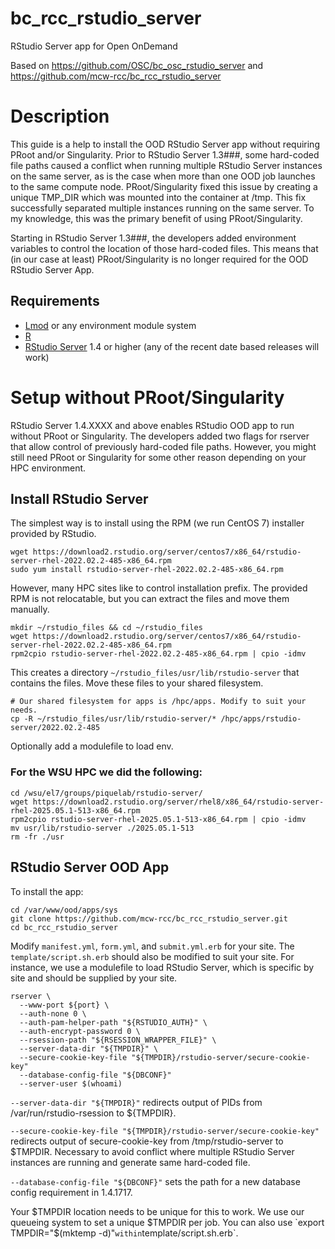 # bc_rcc_rstudio_server
RStudio Server app for Open OnDemand

Based on https://github.com/OSC/bc_osc_rstudio_server and https://github.com/mcw-rcc/bc_rcc_rstudio_server

# Description
This guide is a help to install the OOD RStudio Server app without requiring PRoot and/or Singularity. Prior to RStudio Server 1.3###, some hard-coded file paths caused a conflict when running multiple RStudio Server instances on the same server, as is the case when more than one OOD job launches to the same compute node. PRoot/Singularity fixed this issue by creating a unique TMP_DIR which was mounted into the container at /tmp. This fix successfully separated multiple instances running on the same server. To my knowledge, this was the primary benefit of using PRoot/Singularity. 

Starting in RStudio Server 1.3###, the developers added environment variables to control the location of those hard-coded files. This means that (in our case at least) PRoot/Singularity is no longer required for the OOD RStudio Server App.

## Requirements
- [Lmod](https://lmod.readthedocs.io/en/latest/) or any environment module system
- [R](https://www.r-project.org/)
- [RStudio Server](https://www.rstudio.com/products/rstudio/download-server/) 1.4 or higher (any of the recent date based releases will work)

# Setup without PRoot/Singularity
RStudio Server 1.4.XXXX and above enables RStudio OOD app to run without PRoot or Singularity. The developers added two flags for rserver that allow control of previously hard-coded file paths. However, you might still need PRoot or Singularity for some other reason depending on your HPC environment.

## Install RStudio Server
The simplest way is to install using the RPM (we run CentOS 7) installer provided by RStudio.
```
wget https://download2.rstudio.org/server/centos7/x86_64/rstudio-server-rhel-2022.02.2-485-x86_64.rpm
sudo yum install rstudio-server-rhel-2022.02.2-485-x86_64.rpm
```
However, many HPC sites like to control installation prefix. The provided RPM is not relocatable, but you can extract the files and move them manually.
```
mkdir ~/rstudio_files && cd ~/rstudio_files
wget https://download2.rstudio.org/server/centos7/x86_64/rstudio-server-rhel-2022.02.2-485-x86_64.rpm
rpm2cpio rstudio-server-rhel-2022.02.2-485-x86_64.rpm | cpio -idmv
```
This creates a directory `~/rstudio_files/usr/lib/rstudio-server` that contains the files. Move these files to your shared filesystem.
```
# Our shared filesystem for apps is /hpc/apps. Modify to suit your needs.
cp -R ~/rstudio_files/usr/lib/rstudio-server/* /hpc/apps/rstudio-server/2022.02.2-485
```
Optionally add a modulefile to load env.

### For the WSU HPC we did the following:
```
cd /wsu/el7/groups/piquelab/rstudio-server/
wget https://download2.rstudio.org/server/rhel8/x86_64/rstudio-server-rhel-2025.05.1-513-x86_64.rpm
rpm2cpio rstudio-server-rhel-2025.05.1-513-x86_64.rpm | cpio -idmv
mv usr/lib/rstudio-server ./2025.05.1-513
rm -fr ./usr
```

## RStudio Server OOD App
To install the app:
```
cd /var/www/ood/apps/sys 
git clone https://github.com/mcw-rcc/bc_rcc_rstudio_server.git
cd bc_rcc_rstudio_server
```
Modify `manifest.yml`, `form.yml`, and `submit.yml.erb` for your site. The `template/script.sh.erb` should also be modified to suit your site. For instance, we use a modulefile to load RStudio Server, which is specific by site and should be supplied by your site.
```
rserver \
  --www-port ${port} \
  --auth-none 0 \
  --auth-pam-helper-path "${RSTUDIO_AUTH}" \
  --auth-encrypt-password 0 \
  --rsession-path "${RSESSION_WRAPPER_FILE}" \
  --server-data-dir "${TMPDIR}" \ 
  --secure-cookie-key-file "${TMPDIR}/rstudio-server/secure-cookie-key"
  --database-config-file "${DBCONF}"
  --server-user $(whoami)
```
`--server-data-dir "${TMPDIR}"` redirects output of PIDs from /var/run/rstudio-rsession to ${TMPDIR}.

`--secure-cookie-key-file "${TMPDIR}/rstudio-server/secure-cookie-key"` redirects output of secure-cookie-key from /tmp/rstudio-server to $TMPDIR. Necessary to avoid conflict where multiple RStudio Server instances are running and generate same hard-coded file.

`--database-config-file "${DBCONF}"` sets the path for a new database config requirement in 1.4.1717.

Your $TMPDIR location needs to be unique for this to work. We use our queueing system to set a unique $TMPDIR per job. You can also use `export TMPDIR="$(mktemp -d)"` within `template/script.sh.erb`.
